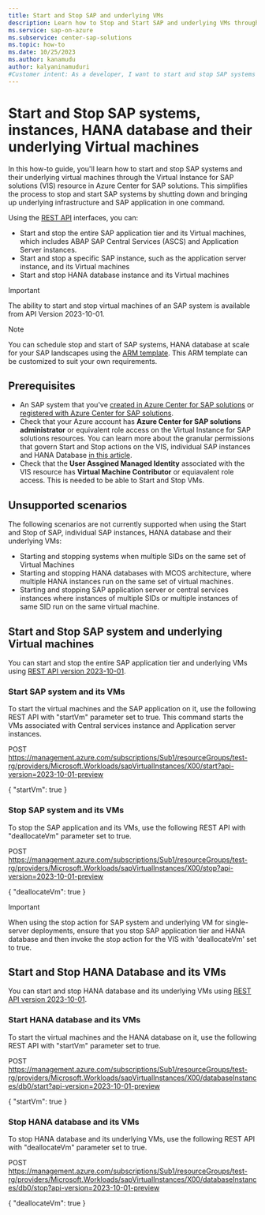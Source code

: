 ```yaml
---
title: Start and Stop SAP and underlying VMs
description: Learn how to Stop and Start SAP and underlying VMs through the Virtual Instance for SAP solutions (VIS) resource in Azure Center for SAP solutions.
ms.service: sap-on-azure
ms.subservice: center-sap-solutions
ms.topic: how-to
ms.date: 10/25/2023
ms.author: kanamudu
author: kalyaninamuduri
#Customer intent: As a developer, I want to start and stop SAP systems including VMs when they are not needed to be run.
---
```


# Start and Stop SAP systems, instances, HANA database and their underlying Virtual machines
In this how-to guide, you'll learn how to start and stop SAP systems and their underlying virtual machines through the Virtual Instance for SAP solutions (VIS) resource in Azure Center for SAP solutions. This simplifies the process to stop and start SAP systems by shutting down and bringing up underlying infrastructure and SAP application in one command.

Using the [REST API](/rest/api/workloads) interfaces, you can:

- Start and stop the entire SAP application tier and its Virtual machines, which includes ABAP SAP Central Services (ASCS) and Application Server instances.
- Start and stop a specific SAP instance, such as the application server instance, and its Virtual machines
- Start and stop HANA database instance and its Virtual machines

> [!IMPORTANT]
> The ability to start and stop virtual machines of an SAP system is available from API Version 2023-10-01.

> [!NOTE]
> You can schedule stop and start of SAP systems, HANA database at scale for your SAP landscapes using the [ARM template](https://aka.ms/SnoozeSAPSystems). This ARM template can be customized to suit your own requirements.

## Prerequisites
- An SAP system that you've [created in Azure Center for SAP solutions](prepare-network.md) or [registered with Azure Center for SAP solutions](register-existing-system.md).
- Check that your Azure account has **Azure Center for SAP solutions administrator** or equivalent role access on the Virtual Instance for SAP solutions resources. You can learn more about the granular permissions that govern Start and Stop actions on the VIS, individual SAP instances and HANA Database [in this article](manage-with-azure-rbac.md#start-sap-system).
- Check that the **User Assgined Managed Identity** associated with the VIS resource has **Virtual Machine Contributor** or equiavalent role access. This is needed to be able to Start and Stop VMs.

## Unsupported scenarios
The following scenarios are not currently supported when using the Start and Stop of SAP, individual SAP instances, HANA database and their underlying VMs:

- Starting and stopping systems when multiple SIDs on the same set of Virtual Machines
- Starting and stopping HANA databases with MCOS architecture, where multiple HANA instances run on the same set of virtual machines.
- Starting and stopping SAP application server or central services instances where instances of multiple SIDs or multiple instances of same SID run on the same virtual machine.

## Start and Stop SAP system and underlying Virtual machines
You can start and stop the entire SAP application tier and underlying VMs using [REST API version 2023-10-01](/rest/api/workloads).

### Start SAP system and its VMs
To start the virtual machines and the SAP application on it, use the following REST API with "startVm" parameter set to true. This command starts the VMs associated with Central services instance and Application server instances.

POST https://management.azure.com/subscriptions/Sub1/resourceGroups/test-rg/providers/Microsoft.Workloads/sapVirtualInstances/X00/start?api-version=2023-10-01-preview

{
  "startVm": true
}

### Stop SAP system and its VMs
To stop the SAP application and its VMs, use the following REST API with "deallocateVm" parameter set to true.

POST https://management.azure.com/subscriptions/Sub1/resourceGroups/test-rg/providers/Microsoft.Workloads/sapVirtualInstances/X00/stop?api-version=2023-10-01-preview

{
  "deallocateVm": true
}

> [!IMPORTANT]
> When using the stop action for SAP system and underlying VM for single-server deployments, ensure that you stop SAP application tier and HANA database and then invoke the stop action for the VIS with 'deallocateVm' set to true. 

## Start and Stop HANA Database and its VMs
You can start and stop HANA database and its underlying VMs using [REST API version 2023-10-01](/rest/api/workloads).

### Start HANA database and its VMs
To start the virtual machines and the HANA database on it, use the following REST API with "startVm" parameter set to true.

POST https://management.azure.com/subscriptions/Sub1/resourceGroups/test-rg/providers/Microsoft.Workloads/sapVirtualInstances/X00/databaseInstances/db0/start?api-version=2023-10-01-preview

 {
  "startVm": true
 }

### Stop HANA database and its VMs
To stop HANA database and its underlying VMs, use the following REST API with "deallocateVm" parameter set to true.

POST https://management.azure.com/subscriptions/Sub1/resourceGroups/test-rg/providers/Microsoft.Workloads/sapVirtualInstances/X00/databaseInstances/db0/stop?api-version=2023-10-01-preview

 {
  "deallocateVm": true
 }
